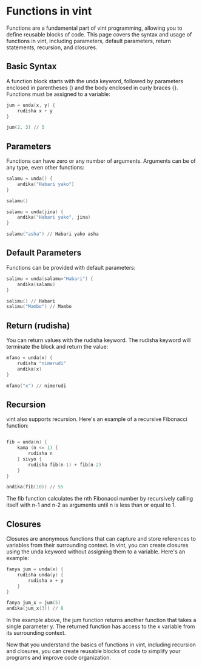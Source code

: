 # Functions in vint

Functions are a fundamental part of vint programming, allowing you to define reusable blocks of code. This page covers the syntax and usage of functions in vint, including parameters, default parameters, return statements, recursion, and closures.

## Basic Syntax

A function block starts with the unda keyword, followed by parameters enclosed in parentheses () and the body enclosed in curly braces {}. Functions must be assigned to a variable:

```s
jum = unda(x, y) {
    rudisha x + y
}

jum(2, 3) // 5
```

## Parameters

Functions can have zero or any number of arguments. Arguments can be of any type, even other functions:

```s
salamu = unda() {
    andika("Habari yako")
}

salamu()

salamu = unda(jina) {
    andika("Habari yako", jina)
}

salamu("asha") // Habari yako asha
```

## Default Parameters

Functions can be provided with default parameters:

```s
salimu = unda(salamu="Habari") {
    andika(salamu)
}

salimu() // Habari
salimu("Mambo") // Mambo
```

## Return (rudisha)

You can return values with the rudisha keyword. The rudisha keyword will terminate the block and return the value:

```s
mfano = unda(x) {
    rudisha "nimerudi"
    andika(x)
}

mfano("x") // nimerudi
```

## Recursion

vint also supports recursion. Here's an example of a recursive Fibonacci function:

```s

fib = unda(n) {
    kama (n <= 1) {
        rudisha n
    } sivyo {
        rudisha fib(n-1) + fib(n-2)
    }
}

andika(fib(10)) // 55
```

The fib function calculates the nth Fibonacci number by recursively calling itself with n-1 and n-2 as arguments until n is less than or equal to 1.

## Closures

Closures are anonymous functions that can capture and store references to variables from their surrounding context. In vint, you can create closures using the unda keyword without assigning them to a variable. Here's an example:

```s
fanya jum = unda(x) {
    rudisha unda(y) {
        rudisha x + y
    }
}

fanya jum_x = jum(5)
andika(jum_x(3)) // 8
```

In the example above, the jum function returns another function that takes a single parameter y. The returned function has access to the x variable from its surrounding context.

Now that you understand the basics of functions in vint, including recursion and closures, you can create reusable blocks of code to simplify your programs and improve code organization.